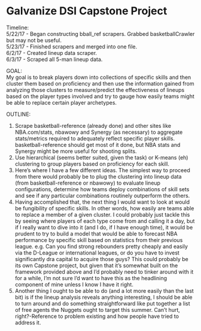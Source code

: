 # Galvanize DSI Capstone Project

Timeline: <br />
5/22/17 - Began constructing bball_ref scrapers. Grabbed basketballCrawler but may not be useful.<br />
5/23/17 - Finished scrapers and merged into one file.<br />
6/2/17 - Created lineup data scraper.<br />
6/3/17 - Scraped all 5-man lineup data.<br />

GOAL: <br />
My goal is to break players down into collections of specific skills and then cluster them based on proficiency and then use the information gained from analyzing those clusters to measure/predict the effectiveness of lineups based on the player types involved and try to gauge how easily teams might be able to replace certain player archetypes. <br />



OUTLINE: <br />
1. Scrape basketball-reference (already done) and other sites like NBA.com/stats, nbawowy and Synergy (as necessary) to aggregate stats/metrics required to adequately reflect specific player skills. basketball-reference should get most of it done, but NBA stats and Synergy might be more useful for shooting splits.
2. Use hierarchical (seems better suited, given the task) or K-means (eh) clustering to group players based on proficiency for each skill.
3. Here’s where I have a few different ideas. The simplest way to proceed from there would probably be to plug the clustering into lineup data (from basketball-reference or nbawowy) to evaluate lineup configurations, determine how teams deploy combinations of skill sets and see if any particular combinations routinely outperform the others.
4. Having accomplished that, the next thing I would want to look at would be fungibility of specific skills. In other words, how easily are teams able to replace a member of a given cluster. I could probably just tackle this by seeing where players of each type come from and calling it a day, but if I really want to dive into it (and I do, if I have enough time), it would be prudent to try to build a model that would be able to forecast NBA performance by specific skill based on statistics from their previous league. e.g. Can you find strong rebounders pretty cheaply and easily via the D-League or international leagues, or do you have to invest significantly dra  capital to acquire those guys? This could probably be its own Capstone project, but given that it’s somewhat built on the framework provided above and I’d probably need to tinker around with it for a while, I’m not sure I’d want to have this as the headlining component of mine unless I know I have it right.
5. Another thing I ought to be able to do (and a lot more easily than the last bit) is if the lineup analysis reveals anything interesting, I should be able to turn around and do something straightforward like put together a list of free agents the Nuggets ought to target this summer. Can’t hurt, right?-Reference to problem existing and how people have tried to address it.
